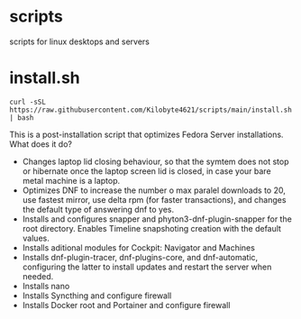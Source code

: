 # scripts
 scripts for linux desktops and servers

# install.sh
`curl -sSL https://raw.githubusercontent.com/Kilobyte4621/scripts/main/install.sh | bash`

This is a post-installation script that optimizes Fedora Server installations. What does it do?

- Changes laptop lid closing behaviour, so that the symtem does not stop or hibernate once the laptop screen lid is closed, in case your bare metal machine is a laptop.
- Optimizes DNF to increase the number o max paralel downloads to 20, use fastest mirror, use delta rpm (for faster transactions), and changes the default type of answering dnf to yes.
- Installs and configures snapper and phyton3-dnf-plugin-snapper for the root directory. Enables Timeline snapshoting creation with the default values.
- Installs aditional modules for Cockpit: Navigator and Machines
- Installs dnf-plugin-tracer, dnf-plugins-core, and dnf-automatic, configuring the latter to install updates and restart the server when needed.
- Installs nano
- Installs Syncthing and configure firewall
- Installs Docker root and Portainer and configure firewall
